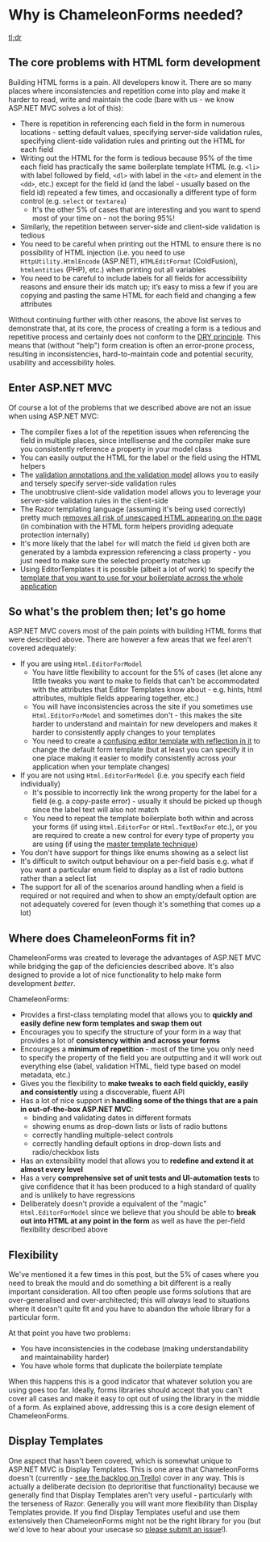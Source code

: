 # Why is ChameleonForms needed?

[tl;dr](https://github.com/MRCollective/ChameleonForms/wiki/why#where-does-chameleonforms-fit-in)

## The core problems with HTML form development

Building HTML forms is a pain. All developers know it. There are so many places where inconsistencies and repetition come into play and make it harder to read, write and maintain the code (bare with us - we know ASP.NET MVC solves a lot of this):

* There is repetition in referencing each field in the form in numerous locations - setting default values, specifying server-side validation rules, specifying client-side validation rules and printing out the HTML for each field
* Writing out the HTML for the form is tedious because 95% of the time each field has practically the same boilerplate template HTML (e.g. `<li>` with label followed by field, `<dl>` with label in the `<dt>` and element in the `<dd>`, etc.) except for the field id (and the label - usually based on the field id) repeated a few times, and occasionally a different type of form control (e.g. `select` or `textarea`)
    * It's the other 5% of cases that are interesting and you want to spend most of your time on - not the boring 95%!
* Similarly, the repetition between server-side and client-side validation is tedious
* You need to be careful when printing out the HTML to ensure there is no possibility of HTML injection (i.e. you need to use `HttpUtility.HtmlEncode` (ASP.NET), `HTMLEditFormat` (ColdFusion), `htmlentities` (PHP), etc.) when printing out all variables
* You need to be careful to include labels for all fields for accessibility reasons and ensure their ids match up; it’s easy to miss a few if you are copying and pasting the same HTML for each field and changing a few attributes

Without continuing further with other reasons, the above list serves to demonstrate that, at its core, the process of creating a form is a tedious and repetitive process and certainly does not conform to the [DRY principle](http://en.wikipedia.org/wiki/Don't_repeat_yourself). This means that (without "help") form creation is often an error-prone process, resulting in inconsistencies, hard-to-maintain code and potential security, usability and accessibility holes.

## Enter ASP.NET MVC

Of course a lot of the problems that we described above are not an issue when using ASP.NET MVC:

* The compiler fixes a lot of the repetition issues when referencing the field in multiple places, since intellisense and the compiler make sure you consistently reference a property in your model class
* You can easily output the HTML for the label or the field using the HTML helpers
* The [validation annotations and the validation model](http://robdmoore.id.au/blog/2012/04/27/unobtrusive-validation-in-asp-net-mvc-3-and-4/) allows you to easily and tersely specify server-side validation rules
* The unobtrusive client-side validation model allows you to leverage your server-side validation rules in the client-side
* The Razor templating language (assuming it's being used correctly) pretty much [removes all risk of unescaped HTML appearing on the page](http://www.bryanavery.co.uk/post/2013/05/15/Cross-Site-Attacks-XSS-.aspx) (in combination with the HTML form helpers providing adequate protection internally)
* It's more likely that the label `for` will match the field `id` given both are generated by a lambda expression referencing a class property - you just need to make sure the selected property matches up
* Using EditorTemplates it is possible (albeit a lot of work) to specify the [template that you want to use for your boilerplate across the whole application](http://bradwilson.typepad.com/blog/2009/10/aspnet-mvc-2-templates-part-1-introduction.html)

## So what's the problem then; let's go home
ASP.NET MVC covers most of the pain points with building HTML forms that were described above. There are however a few areas that we feel aren't covered adequately:

* If you are using `Html.EditorForModel`
    * You have little flexibility to account for the 5% of cases (let alone any little tweaks you want to make to fields that can't be accommodated with the attributes that Editor Templates know about - e.g. hints, html attributes, multiple fields appearing together, etc.)
    * You will have inconsistencies across the site if you sometimes use `Html.EditorForModel` and sometimes don't - this makes the site harder to understand and maintain for new developers and makes it harder to consistently apply changes to your templates
    * You need to create a [confusing editor template with reflection in it](http://bradwilson.typepad.com/blog/2009/10/aspnet-mvc-2-templates-part-3-default-templates.html) to change the default form template (but at least you can specify it in one place making it easier to modify consistently across your application when your template changes)
* If you are not using `Html.EditorForModel` (i.e. you specify each field individually)
    * It's possible to incorrectly link the wrong property for the label for a field (e.g. a copy-paste error) - usually it should be picked up though since the label text will also not match
    * You need to repeat the template boilerplate both within and across your forms (if using `Html.EditorFor` or `Html.TextBoxFor` etc.), or you are required to create a new control for every type of property you are using (if using the [master template technique](http://bradwilson.typepad.com/blog/2009/10/aspnet-mvc-2-templates-part-5-master-page-templates.html))
* You don't have support for things like enums showing as a select list
* It's difficult to switch output behaviour on a per-field basis e.g. what if you want a particular enum field to display as a list of radio buttons rather than a select list
* The support for all of the scenarios around handling when a field is required or not required and when to show an empty/default option are not adequately covered for (even though it's something that comes up a lot)

## Where does ChameleonForms fit in?
ChameleonForms was created to leverage the advantages of ASP.NET MVC while bridging the gap of the deficiencies described above. It's also designed to provide a lot of nice functionality to help make form development *better*.

ChameleonForms:
* Provides a first-class templating model that allows you to **quickly and easily define new form templates and swap them out**
* Encourages you to specify the structure of your form in a way that provides a lot of **consistency within and across your forms**
* Encourages a **minimum of repetition** - most of the time you only need to specify the property of the field you are outputting and it will work out everything else (label, validation HTML, field type based on model metadata, etc.)
* Gives you the flexibility to **make tweaks to each field quickly, easily and consistently** using a discoverable, fluent API
* Has a lot of nice support in **handling some of the things that are a pain in out-of-the-box ASP.NET MVC**:
    * binding and validating dates in different formats
    * showing enums as drop-down lists or lists of radio buttons
    * correctly handling multiple-select controls
    * correctly handling default options in drop-down lists and radio/checkbox lists
* Has an extensibility model that allows you to **redefine and extend it at almost every level**
* Has a very **comprehensive set of unit tests and UI-automation tests** to give confidence that it has been produced to a high standard of quality and is unlikely to have regressions
* Deliberately doesn't provide a equivalent of the "magic" `Html.EditorForModel` since we believe that you should be able to **break out into HTML at any point in the form** as well as have the per-field flexibility described above

## Flexibility
We've mentioned it a few times in this post, but the 5% of cases where you need to break the mould and do something a bit different is a really important consideration. All too often people use forms solutions that are over-generalised and over-architected; this will *always* lead to situations where it doesn't quite fit and you have to abandon the whole library for a particular form.

At that point you have two problems:

* You have inconsistencies in the codebase (making understandability and maintainability harder)
* You have whole forms that duplicate the boilerplate template

When this happens this is a good indicator that whatever solution you are using goes too far. Ideally, forms libraries should accept that you can't cover all cases and make it easy to opt out of using the library in the middle of a form. As explained above, addressing this is a core design element of ChameleonForms.

## Display Templates
One aspect that hasn't been covered, which is somewhat unique to ASP.NET MVC is Display Templates. This is one area that ChameleonForms doesn't (currently - [see the backlog on Trello](https://trello.com/b/fSuyhwNZ)) cover in any way. This is actually a deliberate decision (to deprioritise that functionality) because we generally find that Display Templates aren't very useful - particularly with the terseness of Razor. Generally you will want more flexibility than Display Templates provide. If you find Display Templates useful and use them extensively then ChameleonForms might not be the right library for you (but we'd love to hear about your usecase so [please submit an issue](https://github.com/MRCollective/ChameleonForms/issues)!).